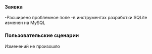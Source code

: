 ### Заявка

-Расширено проблемное поле
-в инструментах разработки SQLite изменен на MySQL

### Пользовательские сценарии

Изменений не произошло
